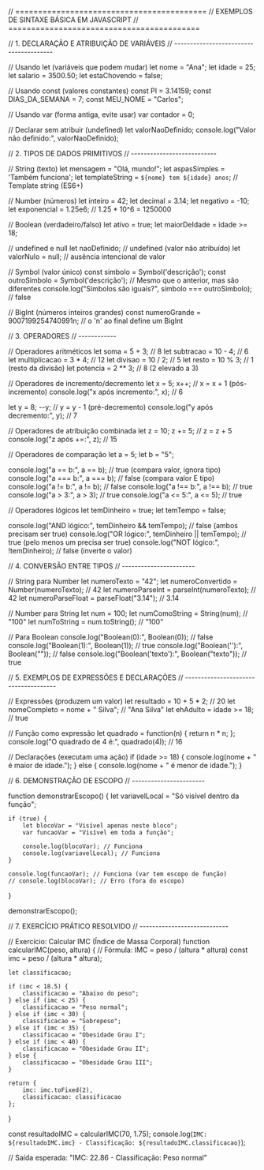 // ==========================================
// EXEMPLOS DE SINTAXE BÁSICA EM JAVASCRIPT
// ==========================================

// 1. DECLARAÇÃO E ATRIBUIÇÃO DE VARIÁVEIS
// ---------------------------------------

// Usando let (variáveis que podem mudar)
let nome = "Ana";
let idade = 25;
let salario = 3500.50;
let estaChovendo = false;

// Usando const (valores constantes)
const PI = 3.14159;
const DIAS_DA_SEMANA = 7;
const MEU_NOME = "Carlos";

// Usando var (forma antiga, evite usar)
var contador = 0;

// Declarar sem atribuir (undefined)
let valorNaoDefinido;
console.log("Valor não definido:", valorNaoDefinido);

// 2. TIPOS DE DADOS PRIMITIVOS
// ---------------------------

// String (texto)
let mensagem = "Olá, mundo!";
let aspasSimples = 'Também funciona';
let templateString = `${nome} tem ${idade} anos`; // Template string (ES6+)

// Number (números)
let inteiro = 42;
let decimal = 3.14;
let negativo = -10;
let exponencial = 1.25e6; // 1.25 * 10^6 = 1250000

// Boolean (verdadeiro/falso)
let ativo = true;
let maiorDeIdade = idade >= 18;

// undefined e null
let naoDefinido; // undefined (valor não atribuído)
let valorNulo = null; // ausência intencional de valor

// Symbol (valor único)
const simbolo = Symbol('descrição');
const outroSimbolo = Symbol('descrição'); // Mesmo que o anterior, mas são diferentes
console.log("Símbolos são iguais?", simbolo === outroSimbolo); // false

// BigInt (números inteiros grandes)
const numeroGrande = 9007199254740991n; // o 'n' ao final define um BigInt

// 3. OPERADORES
// ------------

// Operadores aritméticos
let soma = 5 + 3;         // 8
let subtracao = 10 - 4;   // 6
let multiplicacao = 3 * 4; // 12
let divisao = 10 / 2;     // 5
let resto = 10 % 3;       // 1 (resto da divisão)
let potencia = 2 ** 3;    // 8 (2 elevado a 3)

// Operadores de incremento/decremento
let x = 5;
x++; // x = x + 1 (pós-incremento)
console.log("x após incremento:", x); // 6

let y = 8;
--y; // y = y - 1 (pré-decremento)
console.log("y após decremento:", y); // 7

// Operadores de atribuição combinada
let z = 10;
z += 5; // z = z + 5
console.log("z após +=:", z); // 15

// Operadores de comparação
let a = 5;
let b = "5";

console.log("a == b:", a == b);   // true (compara valor, ignora tipo)
console.log("a === b:", a === b); // false (compara valor E tipo)
console.log("a != b:", a != b);   // false
console.log("a !== b:", a !== b); // true
console.log("a > 3:", a > 3);     // true
console.log("a <= 5:", a <= 5);   // true

// Operadores lógicos
let temDinheiro = true;
let temTempo = false;

console.log("AND lógico:", temDinheiro && temTempo); // false (ambos precisam ser true)
console.log("OR lógico:", temDinheiro || temTempo);  // true (pelo menos um precisa ser true)
console.log("NOT lógico:", !temDinheiro);            // false (inverte o valor)

// 4. CONVERSÃO ENTRE TIPOS
// -----------------------

// String para Number
let numeroTexto = "42";
let numeroConvertido = Number(numeroTexto); // 42
let numeroParseInt = parseInt(numeroTexto); // 42
let numeroParseFloat = parseFloat("3.14"); // 3.14

// Number para String
let num = 100;
let numComoString = String(num); // "100"
let numToString = num.toString(); // "100"

// Para Boolean
console.log("Boolean(0):", Boolean(0)); // false
console.log("Boolean(1):", Boolean(1)); // true
console.log("Boolean(''):", Boolean("")); // false
console.log("Boolean('texto'):", Boolean("texto")); // true

// 5. EXEMPLOS DE EXPRESSÕES E DECLARAÇÕES
// -------------------------------------

// Expressões (produzem um valor)
let resultado = 10 + 5 * 2; // 20
let nomeCompleto = nome + " Silva"; // "Ana Silva"
let ehAdulto = idade >= 18; // true

// Função como expressão
let quadrado = function(n) { return n * n; };
console.log("O quadrado de 4 é:", quadrado(4)); // 16

// Declarações (executam uma ação)
if (idade >= 18) {
    console.log(nome + " é maior de idade.");
} else {
    console.log(nome + " é menor de idade.");
}

// 6. DEMONSTRAÇÃO DE ESCOPO
// -----------------------

function demonstrarEscopo() {
    let variavelLocal = "Só visível dentro da função";
    
    if (true) {
        let blocoVar = "Visível apenas neste bloco";
        var funcaoVar = "Visível em toda a função";
        
        console.log(blocoVar); // Funciona
        console.log(variavelLocal); // Funciona
    }
    
    console.log(funcaoVar); // Funciona (var tem escopo de função)
    // console.log(blocoVar); // Erro (fora do escopo)
}

demonstrarEscopo();

// 7. EXERCÍCIO PRÁTICO RESOLVIDO
// ----------------------------

// Exercício: Calcular IMC (Índice de Massa Corporal)
function calcularIMC(peso, altura) {
    // Fórmula: IMC = peso / (altura * altura)
    const imc = peso / (altura * altura);
    
    let classificacao;
    
    if (imc < 18.5) {
        classificacao = "Abaixo do peso";
    } else if (imc < 25) {
        classificacao = "Peso normal";
    } else if (imc < 30) {
        classificacao = "Sobrepeso";
    } else if (imc < 35) {
        classificacao = "Obesidade Grau I";
    } else if (imc < 40) {
        classificacao = "Obesidade Grau II";
    } else {
        classificacao = "Obesidade Grau III";
    }
    
    return {
        imc: imc.toFixed(2),
        classificacao: classificacao
    };
}

const resultadoIMC = calcularIMC(70, 1.75);
console.log(`IMC: ${resultadoIMC.imc} - Classificação: ${resultadoIMC.classificacao}`);

// Saída esperada: "IMC: 22.86 - Classificação: Peso normal" 